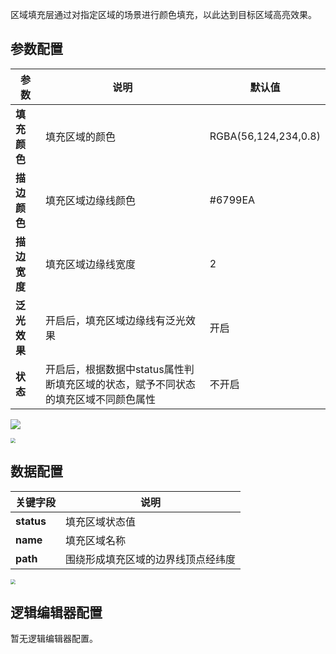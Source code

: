 区域填充层通过对指定区域的场景进行颜色填充，以此达到目标区域高亮效果。	

## 参数配置
| 参数 | 说明 | 默认值 |
| --- | --- | --- |
| **填充颜色** | 填充区域的颜色 |RGBA(56,124,234,0.8) |
| **描边颜色** | 填充区域边缘线颜色|#6799EA |
| **描边宽度** | 填充区域边缘线宽度 |2 |
| **泛光效果** | 开启后，填充区域边缘线有泛光效果 | 开启 |
| **状态** | 开启后，根据数据中status属性判断填充区域的状态，赋予不同状态的填充区域不同颜色属性 | 不开启 |

![](https://qcloudimg.tencent-cloud.cn/raw/544be6b0f8071ddb1939028b4b5f0b04.jpg)

<img src="https://qcloudimg.tencent-cloud.cn/raw/2d73f4da98fcb5f35e3eff2dd2f9371c.jpg"  style="zoom:50%;">

## 数据配置
| 关键字段 | 说明 |
| --- | --- |
| **status** | 填充区域状态值 |
| **name** | 填充区域名称 |
| **path** | 围绕形成填充区域的边界线顶点经纬度 |

<img src="https://qcloudimg.tencent-cloud.cn/raw/362359ecf4748aa2399445b4f4aa0686.jpg"  style="zoom:50%;">

## 逻辑编辑器配置
暂无逻辑编辑器配置。
